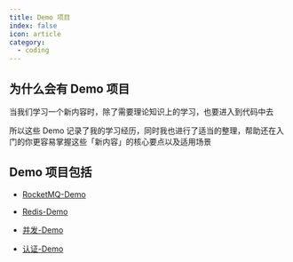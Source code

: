 ```yaml
---
title: Demo 项目
index: false
icon: article
category:
  - coding
---
```


## 为什么会有 Demo 项目

当我们学习一个新内容时，除了需要理论知识上的学习，也要进入到代码中去

所以这些 Demo 记录了我的学习经历，同时我也进行了适当的整理，帮助还在入门的你更容易掌握这些「新内容」的核心要点以及适用场景

## Demo 项目包括

- [RocketMQ-Demo](RocketMQ-Demo.md)

- [Redis-Demo](Redis-Demo.md)

- [并发-Demo](并发-Demo.md)

- [认证-Demo](认证-Demo.md)
